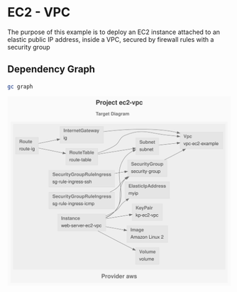 # EC2 - VPC

The purpose of this example is to deploy an EC2 instance attached to an elastic public IP address, inside a VPC, secured by firewall rules with a security group

## Dependency Graph

```sh
gc graph
```

![GraphTarget](./artifacts/diagram-target.svg)
